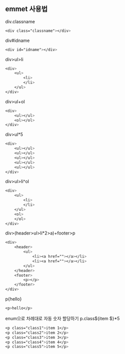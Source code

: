 ## emmet 사용법

div.classname <p>
~~~css
<div class="classname"></div>
~~~
div#idname <p>
~~~css
<div id="idname"></div>
~~~
div>ul>li<p>
~~~css
<div>
    <ul>
        <li>
        </li>
    </ul>
</div>
~~~
div>ul+ol<p>
~~~css
<div>
    <ul></ul>
    <ol></ol>
</div>
~~~

div>ul*5<p>
~~~css
<div>
    <ul></ul>
    <ul></ul>
    <ul></ul>
    <ul></ul>
    <ul></ul>
</div>
~~~
div>ul>li^ol<p>
~~~css
<div>
    <ul>
        <li>
        </li>
    </ul>
    <ol>
    </ol>
</div>
~~~
div>(header>ul>li*2>a)+footer>p
~~~css
<div>
    <header>
        <ul>
            <li><a href=""></a></li>
            <li><a href=""></a></li>
        </ul>
    </header>
    <footer>
        <p></p>
    </footer>
</div>
~~~
p{hello}
~~~css
<p>hello</p>
~~~
enum으로 차례대로 자동 숫자 할당하기
p.class${item $}*5
~~~css
<p class="class1">item 1</p>
<p class="class2">item 2</p>
<p class="class3">item 3</p>
<p class="class4">item 4</p>
<p class="class5">item 5</p>
~~~